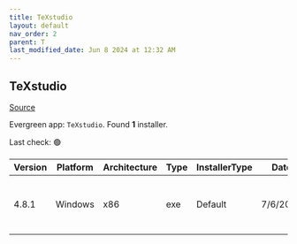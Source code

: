 ```yaml
---
title: TeXstudio
layout: default
nav_order: 2
parent: T
last_modified_date: Jun 8 2024 at 12:32 AM
---
```


## TeXstudio

[Source](https://www.texstudio.org/)

Evergreen app: `TeXstudio`. Found **1** installer.

Last check: 🟢

| Version | Platform | Architecture | Type | InstallerType | Date     | Size      | URI                                                                                                                                                                                              |
| ------- | -------- | ------------ | ---- | ------------- | -------- | --------- | ------------------------------------------------------------------------------------------------------------------------------------------------------------------------------------------------ |
| 4.8.1   | Windows  | x86          | exe  | Default       | 7/6/2024 | 146884466 | [https://github.com/texstudio-org/texstudio/releases/download/4.8.1/texstudio-4.8.1-win-qt6.exe](https://github.com/texstudio-org/texstudio/releases/download/4.8.1/texstudio-4.8.1-win-qt6.exe) |
